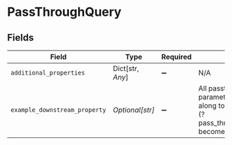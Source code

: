 # PassThroughQuery


## Fields

| Field                                                                                                                        | Type                                                                                                                         | Required                                                                                                                     | Description                                                                                                                  | Example                                                                                                                      |
| ---------------------------------------------------------------------------------------------------------------------------- | ---------------------------------------------------------------------------------------------------------------------------- | ---------------------------------------------------------------------------------------------------------------------------- | ---------------------------------------------------------------------------------------------------------------------------- | ---------------------------------------------------------------------------------------------------------------------------- |
| `additional_properties`                                                                                                      | Dict[str, *Any*]                                                                                                             | :heavy_minus_sign:                                                                                                           | N/A                                                                                                                          | [object Object]                                                                                                              |
| `example_downstream_property`                                                                                                | *Optional[str]*                                                                                                              | :heavy_minus_sign:                                                                                                           | All passthrough query parameters are passed along to the connector as is (?pass_through[search]=leads becomes ?search=leads) |                                                                                                                              |